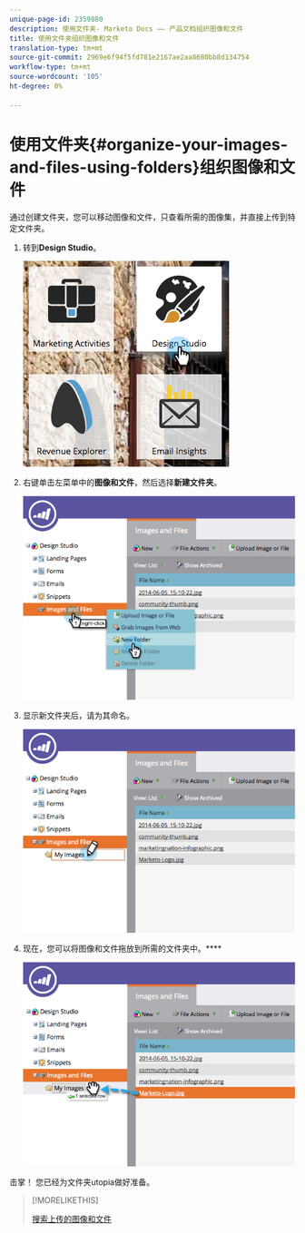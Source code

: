 ```yaml
---
unique-page-id: 2359880
description: 使用文件夹- Marketo Docs —— 产品文档组织图像和文件
title: 使用文件夹组织图像和文件
translation-type: tm+mt
source-git-commit: 2969e6f94f5fd781e2167ae2aa8680bb8d134754
workflow-type: tm+mt
source-wordcount: '105'
ht-degree: 0%

---
```



# 使用文件夹{#organize-your-images-and-files-using-folders}组织图像和文件

通过创建文件夹，您可以移动图像和文件，只查看所需的图像集，并直接上传到特定文件夹。

1. 转到&#x200B;**Design Studio**。

   ![](assets/designstudio-7.png)

1. 右键单击左菜单中的&#x200B;**图像和文件**，然后选择&#x200B;**新建文件夹**。

   ![](assets/image2014-9-16-11-3a25-3a45.png)

1. 显示新文件夹后，请为其命名。

   ![](assets/image2014-9-16-11-3a25-3a53.png)

1. 现在，您可以将图像和文件拖放到所需的文件夹中。****

   ![](assets/image2014-9-16-11-3a26-3a0.png)

击掌！ 您已经为文件夹utopia做好准备。

>[!MORELIKETHIS]
>
>[搜索上传的图像和文件](/help/marketo/product-docs/demand-generation/images-and-files/search-uploaded-images-and-files.md)
